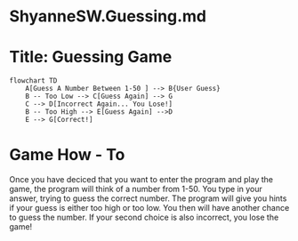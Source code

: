 # ShyanneSW.Guessing.md
# Title: Guessing Game
```Mermaid graph TD; Dir((<img src='https://iconscout.com/ms-icon-310x310.png' width='40' />))
flowchart TD 
    A[Guess A Number Between 1-50 ] --> B{User Guess}
    B -- Too Low --> C[Guess Again] --> G
    C --> D[Incorrect Again... You Lose!]
    B -- Too High --> E[Guess Again] -->D
    E --> G[Correct!]
```
# Game How - To
Once you have deciced that you want to enter the program and play the game, the program will think of a number from 1-50. You type in your answer, trying to guess the correct number. The program will give you hints if your guess is either too high or too low. You then will have another chance to guess the number. If your second choice is also incorrect, you lose the game!